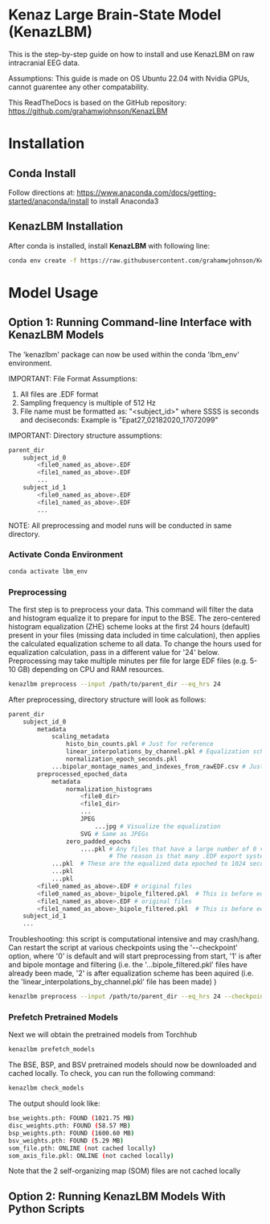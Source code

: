 # Kenaz Large Brain-State Model (KenazLBM)

This is the step-by-step guide on how to install and use KenazLBM on raw intracranial EEG data. 

Assumptions: This guide is made on OS Ubuntu 22.04 with Nvidia GPUs, cannot guarentee any other compatability. 

This ReadTheDocs is based on the GitHub repository: https://github.com/grahamwjohnson/KenazLBM


# Installation

## Conda Install

Follow directions at: https://www.anaconda.com/docs/getting-started/anaconda/install to install Anaconda3

## KenazLBM Installation

After conda is installed, install **KenazLBM** with following line:

```bash
conda env create -f https://raw.githubusercontent.com/grahamwjohnson/KenazLBM/main/environment.yml
```



# Model Usage

## Option 1: Running Command-line Interface with KenazLBM Models

The 'kenazlbm' package can now be used within the conda 'lbm_env' environment. 

IMPORTANT: File Format Assumptions: 

1) All files are .EDF format
2) Sampling frequency is multiple of 512 Hz
3) File name must be formatted as: "<subject_id>_<MMDDYYY>_<HHMMSSSS>" where SSSS is seconds and deciseconds: Example is "Epat27_02182020_17072099"

IMPORTANT: Directory structure assumptions:

```bash
parent_dir
    subject_id_0
        <file0_named_as_above>.EDF
        <file1_named_as_above>.EDF
        ...
    subject_id_1
        <file0_named_as_above>.EDF
        <file1_named_as_above>.EDF
        ...
```
    
NOTE: All preprocessing and model runs will be conducted in same directory.


### Activate Conda Environment 

```bash
conda activate lbm_env
```


### Preprocessing

The first step is to preprocess your data. This command will filter the data and histogram equalize it to prepare for input to the BSE. The zero-centered histogram equalization (ZHE) scheme looks at the first 24 hours (default) present in your files (missing data included in time calculation), then applies the calculated equalization scheme to all data. To change the hours used for equalization calculation, pass in a different value for '24' below. Preprocessing may take multiple minutes per file for large EDF files (e.g. 5-10 GB) depending on CPU and RAM resources. 

```bash
kenazlbm preprocess --input /path/to/parent_dir --eq_hrs 24
```

After preprocessing, directory structure will look as follows:

```bash
parent_dir
    subject_id_0
        metadata
            scaling_metadata
                histo_bin_counts.pkl # Just for reference
                linear_interpolations_by_channel.pkl # Equalization scheme calculations from X hours of data, then used for all data
                normalization_epoch_seconds.pkl
            ...bipolar_montage_names_and_indexes_from_rawEDF.csv # Just for reference
        preprocessed_epoched_data
            metadata
                normalization_histograms
                    <file0_dir>
                    <file1_dir>
                    ...
                    JPEG
                        ...jpg # Visualize the equalization
                    SVG # Same as JPEGs
                zero_padded_epochs
                    ....pkl # Any files that have a large number of 0 values will be detected and saved here
                            # The reason is that many .EDF export systems will zero-pad gaps in recordings
            ...pkl  # These are the equalized data epoched to 1024 seconds
            ...pkl
            ...pkl
        <file0_named_as_above>.EDF # original files
        <file0_named_as_above>_bipole_filtered.pkl  # This is before equalization
        <file1_named_as_above>.EDF # original files
        <file1_named_as_above>_bipole_filtered.pkl  # This is before equalization
    subject_id_1
    ...
```

Troubleshooting: this script is computational intensive and may crash/hang. Can restart the script at various checkpoints using the '--checkpoint' option, where '0' is default and will start preprocessing from start, '1' is after and bipole montage and filtering (i.e. the '...bipole_filtered.pkl' files have already been made, '2' is after equalization scheme has been aquired (i.e. the 'linear_interpolations_by_channel.pkl' file has been made) )

```bash
kenazlbm preprocess --input /path/to/parent_dir --eq_hrs 24 --checkpoint 1
```


### Prefetch Pretrained Models

Next we will obtain the pretrained models from Torchhub

```bash
kenazlbm prefetch_models
```

The BSE, BSP, and BSV pretrained models should now be downloaded and cached locally. To check, you can run the following command:

```bash
kenazlbm check_models
```

The output should look like:
```bash
bse_weights.pth: FOUND (1021.75 MB)
disc_weights.pth: FOUND (58.57 MB)
bsp_weights.pth: FOUND (1600.60 MB)
bsv_weights.pth: FOUND (5.29 MB)
som_file.pth: ONLINE (not cached locally)
som_axis_file.pkl: ONLINE (not cached locally)
```
Note that the 2 self-organizing map (SOM) files are not cached locally







## Option 2: Running KenazLBM Models With Python Scripts




